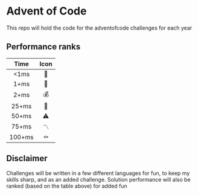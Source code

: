 # Advent of Code

This repo will hold the code for the adventofcode challenges for each year

## Performance ranks
| Time | Icon |
| :--: | :--: |
| <1ms | :gem: |
| 1+ms | :crown: |
| 2+ms | :moneybag: |
| 25+ms | :3rd_place_medal: |
| 50+ms | :warning: |
| 75+ms | :part_alternation_mark: |
| 100+ms | :coffin: |

## Disclaimer
Challenges will be written in a few different languages for fun, to keep my skills sharp, and as an added challenge. Solution performance will also be ranked (based on the table above) for added fun
